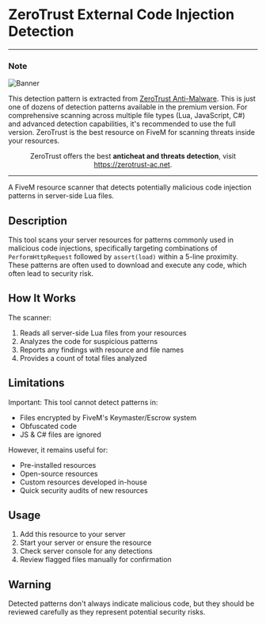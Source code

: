 # ZeroTrust External Code Injection Detection

---

### Note

![Banner](https://cdn.sacul.cloud/v2/vision-cdn/atm/mainpage2.png)

This detection pattern is extracted from [ZeroTrust Anti-Malware](https://zerotrust.tebex.io/package/6286090). This is just one of dozens of detection patterns available in the premium version. For comprehensive scanning across multiple file types (Lua, JavaScript, C#) and advanced detection capabilities, it's recommended to use the full version. 
ZeroTrust is the best resource on FiveM for scanning threats inside your resources.

<p align='center'>
  ZeroTrust offers the best <b>anticheat and threats detection</b>, visit <a href="https://zerotrust-ac.net">https://zerotrust-ac.net</a>.
</p>

---

A FiveM resource scanner that detects potentially malicious code injection patterns in server-side Lua files.

## Description

This tool scans your server resources for patterns commonly used in malicious code injections, specifically targeting combinations of `PerformHttpRequest` followed by `assert(load)` within a 5-line proximity. These patterns are often used to download and execute any code, which often lead to security risk.

## How It Works

The scanner:
1. Reads all server-side Lua files from your resources
2. Analyzes the code for suspicious patterns
3. Reports any findings with resource and file names
4. Provides a count of total files analyzed

## Limitations

Important: This tool cannot detect patterns in:
- Files encrypted by FiveM's Keymaster/Escrow system
- Obfuscated code
- JS & C# files are ignored

However, it remains useful for:
- Pre-installed resources
- Open-source resources
- Custom resources developed in-house
- Quick security audits of new resources

## Usage

1. Add this resource to your server
2. Start your server or ensure the resource
3. Check server console for any detections
4. Review flagged files manually for confirmation

## Warning

Detected patterns don't always indicate malicious code, but they should be reviewed carefully as they represent potential security risks.